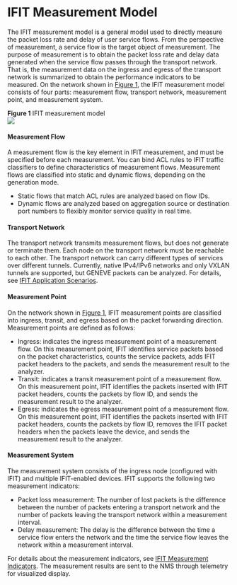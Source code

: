 IFIT Measurement Model
======================

The IFIT measurement model is a general model used to directly measure the packet loss rate and delay of user service flows. From the perspective of measurement, a service flow is the target object of measurement. The purpose of measurement is to obtain the packet loss rate and delay data generated when the service flow passes through the transport network. That is, the measurement data on the ingress and egress of the transport network is summarized to obtain the performance indicators to be measured. On the network shown in [Figure 1](#EN-US_CONCEPT_0000001564125281__fig16850152217156), the IFIT measurement model consists of four parts: measurement flow, transport network, measurement point, and measurement system.

**Figure 1** IFIT measurement model  
![](figure/en-us_image_0000001678979925.png)
#### Measurement Flow

A measurement flow is the key element in IFIT measurement, and must be specified before each measurement. You can bind ACL rules to IFIT traffic classifiers to define characteristics of measurement flows. Measurement flows are classified into static and dynamic flows, depending on the generation mode.

* Static flows that match ACL rules are analyzed based on flow IDs.
* Dynamic flows are analyzed based on aggregation source or destination port numbers to flexibly monitor service quality in real time.

#### Transport Network

The transport network transmits measurement flows, but does not generate or terminate them. Each node on the transport network must be reachable to each other. The transport network can carry different types of services over different tunnels. Currently, native IPv4/IPv6 networks and only VXLAN tunnels are supported, but GENEVE packets can be analyzed. For details, see [IFIT Application Scenarios](galaxy_ifit_cfg_ce_0007.html).


#### Measurement Point

On the network shown in [Figure 1](#EN-US_CONCEPT_0000001564125281__fig16850152217156), IFIT measurement points are classified into ingress, transit, and egress based on the packet forwarding direction. Measurement points are defined as follows:

* Ingress: indicates the ingress measurement point of a measurement flow. On this measurement point, IFIT identifies service packets based on the packet characteristics, counts the service packets, adds IFIT packet headers to the packets, and sends the measurement result to the analyzer.
* Transit: indicates a transit measurement point of a measurement flow. On this measurement point, IFIT identifies the packets inserted with IFIT packet headers, counts the packets by flow ID, and sends the measurement result to the analyzer.
* Egress: indicates the egress measurement point of a measurement flow. On this measurement point, IFIT identifies the packets inserted with IFIT packet headers, counts the packets by flow ID, removes the IFIT packet headers when the packets leave the device, and sends the measurement result to the analyzer.

#### Measurement System

The measurement system consists of the ingress node (configured with IFIT) and multiple IFIT-enabled devices. IFIT supports the following two measurement indicators:

* Packet loss measurement: The number of lost packets is the difference between the number of packets entering a transport network and the number of packets leaving the transport network within a measurement interval.
* Delay measurement: The delay is the difference between the time a service flow enters the network and the time the service flow leaves the network within a measurement interval.

For details about the measurement indicators, see [IFIT Measurement Indicators](galaxy_ifit_cfg_ce_0006.html). The measurement results are sent to the NMS through telemetry for visualized display.